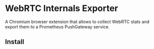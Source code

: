# WebRTC Internals Exporter
A Chromium browser extension that allows to collect WebRTC stats and export them to a Prometheus PushGateway service.

## Install
